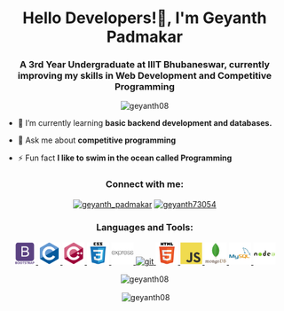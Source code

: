 <h1 align="center">Hello Developers!👋, I'm Geyanth Padmakar</h1>
<h3 align="center">A 3rd Year Undergraduate at IIIT Bhubaneswar, currently improving my skills in Web Development and Competitive Programming</h3>

<p align="center"> <img src="https://komarev.com/ghpvc/?username=geyanth08&label=Profile%20views&color=0e75b6&style=flat" alt="geyanth08" /> </p>

- 🌱 I’m currently learning **basic backend development and databases.**

- 💬 Ask me about **competitive programming**

- ⚡ Fun fact **I like to swim in the ocean called Programming**

<h3 align="center">Connect with me:</h3>
<p align="center">
<a href="https://instagram.com/geyanth_padmakar" target="blank"><img align="center" src="https://raw.githubusercontent.com/rahuldkjain/github-profile-readme-generator/master/src/images/icons/Social/instagram.svg" alt="geyanth_padmakar" height="30" width="40" /></a>
<a href="https://www.codechef.com/users/geyanth73054" target="blank"><img align="center" src="https://cdn.jsdelivr.net/npm/simple-icons@3.1.0/icons/codechef.svg" alt="geyanth73054" height="30" width="40" /></a>
</p>

<h3 align="center">Languages and Tools:</h3>
<p align="center"> <a href="https://getbootstrap.com" target="_blank"> <img src="https://raw.githubusercontent.com/devicons/devicon/master/icons/bootstrap/bootstrap-plain-wordmark.svg" alt="bootstrap" width="40" height="40"/> </a> <a href="https://www.cprogramming.com/" target="_blank"> <img src="https://raw.githubusercontent.com/devicons/devicon/master/icons/c/c-original.svg" alt="c" width="40" height="40"/> </a> <a href="https://www.w3schools.com/cpp/" target="_blank"> <img src="https://raw.githubusercontent.com/devicons/devicon/master/icons/cplusplus/cplusplus-original.svg" alt="cplusplus" width="40" height="40"/> </a> <a href="https://www.w3schools.com/css/" target="_blank"> <img src="https://raw.githubusercontent.com/devicons/devicon/master/icons/css3/css3-original-wordmark.svg" alt="css3" width="40" height="40"/> </a> <a href="https://expressjs.com" target="_blank"> <img src="https://raw.githubusercontent.com/devicons/devicon/master/icons/express/express-original-wordmark.svg" alt="express" width="40" height="40"/> </a> <a href="https://git-scm.com/" target="_blank"> <img src="https://www.vectorlogo.zone/logos/git-scm/git-scm-icon.svg" alt="git" width="40" height="40"/> </a> <a href="https://www.w3.org/html/" target="_blank"> <img src="https://raw.githubusercontent.com/devicons/devicon/master/icons/html5/html5-original-wordmark.svg" alt="html5" width="40" height="40"/> </a> <a href="https://developer.mozilla.org/en-US/docs/Web/JavaScript" target="_blank"> <img src="https://raw.githubusercontent.com/devicons/devicon/master/icons/javascript/javascript-original.svg" alt="javascript" width="40" height="40"/> </a> <a href="https://www.mongodb.com/" target="_blank"> <img src="https://raw.githubusercontent.com/devicons/devicon/master/icons/mongodb/mongodb-original-wordmark.svg" alt="mongodb" width="40" height="40"/> </a> <a href="https://www.mysql.com/" target="_blank"> <img src="https://raw.githubusercontent.com/devicons/devicon/master/icons/mysql/mysql-original-wordmark.svg" alt="mysql" width="40" height="40"/> </a> <a href="https://nodejs.org" target="_blank"> <img src="https://raw.githubusercontent.com/devicons/devicon/master/icons/nodejs/nodejs-original-wordmark.svg" alt="nodejs" width="40" height="40"/> </a> </p>

<p align="center"><img align="center" src="https://github-readme-stats.vercel.app/api/top-langs?username=geyanth08&show_icons=true&locale=en&layout=compact" alt="geyanth08" /></p>

<p align="center">&nbsp;<img align="center" src="https://github-readme-stats.vercel.app/api?username=geyanth08&show_icons=true&locale=en" alt="geyanth08" /></p>
